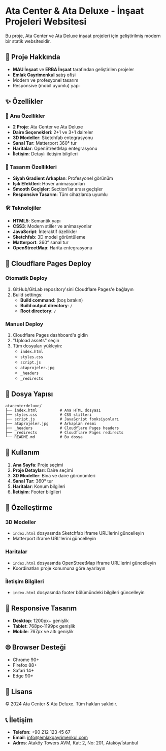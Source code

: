 # Ata Center & Ata Deluxe - İnşaat Projeleri Websitesi

Bu proje, Ata Center ve Ata Deluxe inşaat projeleri için geliştirilmiş modern bir statik websitesidir.

## 🏢 Proje Hakkında

- **MAU İnşaat** ve **ERBA İnşaat** tarafından geliştirilen projeler
- **Emlak Gayrimenkul** satış ofisi
- Modern ve profesyonel tasarım
- Responsive (mobil uyumlu) yapı

## ✨ Özellikler

### 🎯 Ana Özellikler
- **2 Proje**: Ata Center ve Ata Deluxe
- **Daire Seçenekleri**: 2+1 ve 3+1 daireler
- **3D Modeller**: Sketchfab entegrasyonu
- **Sanal Tur**: Matterport 360° tur
- **Haritalar**: OpenStreetMap entegrasyonu
- **İletişim**: Detaylı iletişim bilgileri

### 🎨 Tasarım Özellikleri
- **Siyah Gradient Arkaplan**: Profesyonel görünüm
- **Işık Efektleri**: Hover animasyonları
- **Smooth Geçişler**: Section'lar arası geçişler
- **Responsive Tasarım**: Tüm cihazlarda uyumlu

### 🛠️ Teknolojiler
- **HTML5**: Semantik yapı
- **CSS3**: Modern stiller ve animasyonlar
- **JavaScript**: İnteraktif özellikler
- **Sketchfab**: 3D model görüntüleme
- **Matterport**: 360° sanal tur
- **OpenStreetMap**: Harita entegrasyonu

## 🚀 Cloudflare Pages Deploy

### Otomatik Deploy
1. GitHub/GitLab repository'sini Cloudflare Pages'e bağlayın
2. Build settings:
   - **Build command**: (boş bırakın)
   - **Build output directory**: `/`
   - **Root directory**: `/`

### Manuel Deploy
1. Cloudflare Pages dashboard'a gidin
2. "Upload assets" seçin
3. Tüm dosyaları yükleyin:
   - `index.html`
   - `styles.css`
   - `script.js`
   - `ataprojeler.jpg`
   - `_headers`
   - `_redirects`

## 📁 Dosya Yapısı

```
atacenterdeluxe/
├── index.html          # Ana HTML dosyası
├── styles.css          # CSS stilleri
├── script.js           # JavaScript fonksiyonları
├── ataprojeler.jpg     # Arkaplan resmi
├── _headers            # Cloudflare Pages headers
├── _redirects          # Cloudflare Pages redirects
└── README.md           # Bu dosya
```

## 🎯 Kullanım

1. **Ana Sayfa**: Proje seçimi
2. **Proje Detayları**: Daire seçimi
3. **3D Modeller**: Bina ve daire görünümleri
4. **Sanal Tur**: 360° tur
5. **Haritalar**: Konum bilgileri
6. **İletişim**: Footer bilgileri

## 🔧 Özelleştirme

### 3D Modeller
- `index.html` dosyasında Sketchfab iframe URL'lerini güncelleyin
- Matterport iframe URL'lerini güncelleyin

### Haritalar
- `index.html` dosyasında OpenStreetMap iframe URL'lerini güncelleyin
- Koordinatları proje konumuna göre ayarlayın

### İletişim Bilgileri
- `index.html` dosyasında footer bölümündeki bilgileri güncelleyin

## 📱 Responsive Tasarım

- **Desktop**: 1200px+ genişlik
- **Tablet**: 768px-1199px genişlik
- **Mobile**: 767px ve altı genişlik

## 🌐 Browser Desteği

- Chrome 90+
- Firefox 88+
- Safari 14+
- Edge 90+

## 📄 Lisans

© 2024 Ata Center & Ata Deluxe. Tüm hakları saklıdır.

## 📞 İletişim

- **Telefon**: +90 212 123 45 67
- **Email**: info@emlakgayrimenkul.com
- **Adres**: Ataköy Towers AVM, Kat: 2, No: 201, Ataköy/İstanbul
